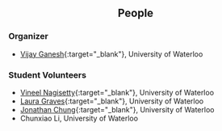 <h2 style="text-align:center"> People </h2>

### Organizer
- [Vijay Ganesh](https://ece.uwaterloo.ca/~vganesh/){:target="_blank"}, University of Waterloo

### Student Volunteers
- [Vineel Nagisetty](https://github.com/vin-nag){:target="_blank"}, University of Waterloo
- [Laura Graves](http://www.lauragraves.ca/){:target="_blank"}, University of Waterloo
- [Jonathan Chung](https://jonathanchung.xyz/){:target="_blank"}, University of Waterloo
- Chunxiao Li, University of Waterloo